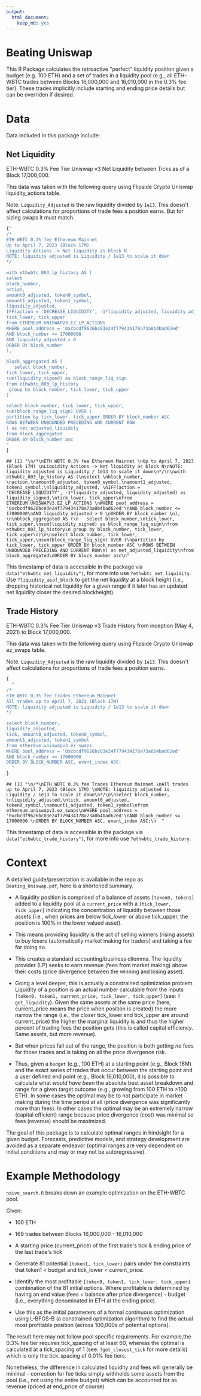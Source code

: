 ```yaml
---
output: 
  html_document: 
    keep_md: yes
---
```

# Beating Uniswap

This R Package calculates the retroactive "perfect" liquidity position given a budget (e.g. 100 ETH) and a set of trades in a liquidity pool (e.g., all ETH-WBTC trades between Blocks 16,000,000 and 16,010,000 in the 0.3% fee tier). These trades 
implicitly include starting and ending price details but can be overriden if desired.

# Data  

Data included in this package include: 

## Net Liquidity 

ETH-WBTC 0.3% Fee Tier Uniswap v3 Net Liquidity between Ticks as of a Block 17,000,000. 

This data was taken with the following query using Flipside Crypto Uniswap liquidity_actions table.

Note: `Liquidity_Adjusted` is the raw liquidity divided by `1e13`. This doesn't affect calculations for 
proportions of trade fees a position earns. But for sizing swaps it must match.


```r
{"
/*
ETH WBTC 0.3% fee Ethereum Mainnet 
Up to April 7, 2023 (Block 17M) 
Liquidity Actions -> Net liquidity as block N
NOTE: liquidity adjusted is Liquidity / 1e13 to scale it down
*/

with ethwbtc_003_lp_history AS (
select 
block_number, 
action,
amount0_adjusted, token0_symbol,
amount1_adjusted, token1_symbol,
liquidity_adjusted, 
IFF(action = 'DECREASE_LIQUIDITY', -1*liquidity_adjusted, liquidity_adjusted) as liquidity_signed,
tick_lower, tick_upper
from ETHEREUM.UNISWAPV3.EZ_LP_ACTIONS 
WHERE pool_address = '0xcbcdf9626bc03e24f779434178a73a0b4bad62ed'
AND block_number <= 17000000
AND liquidity_adjusted > 0 
ORDER BY block_number 
), 

block_aggregated AS (
   select block_number,
tick_lower, tick_upper,
sum(liquidity_signed) as block_range_liq_sign
from ethwbtc_003_lp_history
 group by block_number, tick_lower, tick_upper
)

select block_number, tick_lower, tick_upper,
sum(block_range_liq_sign) OVER (
partition by tick_lower, tick_upper ORDER BY block_number ASC 
ROWS BETWEEN UNBOUNDED PRECEDING AND CURRENT ROW
) as net_adjusted_liquidity
from block_aggregated
ORDER BY block_number asc
"
}
```

```
## [1] "\n/*\nETH WBTC 0.3% fee Ethereum Mainnet \nUp to April 7, 2023 (Block 17M) \nLiquidity Actions -> Net liquidity as block N\nNOTE: liquidity adjusted is Liquidity / 1e13 to scale it down\n*/\n\nwith ethwbtc_003_lp_history AS (\nselect \nblock_number, \naction,\namount0_adjusted, token0_symbol,\namount1_adjusted, token1_symbol,\nliquidity_adjusted, \nIFF(action = 'DECREASE_LIQUIDITY', -1*liquidity_adjusted, liquidity_adjusted) as liquidity_signed,\ntick_lower, tick_upper\nfrom ETHEREUM.UNISWAPV3.EZ_LP_ACTIONS \nWHERE pool_address = '0xcbcdf9626bc03e24f779434178a73a0b4bad62ed'\nAND block_number <= 17000000\nAND liquidity_adjusted > 0 \nORDER BY block_number \n), \n\nblock_aggregated AS (\n   select block_number,\ntick_lower, tick_upper,\nsum(liquidity_signed) as block_range_liq_sign\nfrom ethwbtc_003_lp_history\n group by block_number, tick_lower, tick_upper\n)\n\nselect block_number, tick_lower, tick_upper,\nsum(block_range_liq_sign) OVER (\npartition by tick_lower, tick_upper ORDER BY block_number ASC \nROWS BETWEEN UNBOUNDED PRECEDING AND CURRENT ROW\n) as net_adjusted_liquidity\nfrom block_aggregated\nORDER BY block_number asc\n"
```

This timestamp of data is accessible in the package via `data("ethwbtc_net_liquidity")`, for more info use 
`?ethwbtc_net_liquidity`. Use `?liquidity_asof_block` to get the net liquidity 
at a block height (i.e., dropping historical net liquidity for a given range if
it later has an updated net liquidity closer the desired blockheight).

## Trade History

ETH-WBTC 0.3% Fee Tier Uniswap v3 Trade History from inception (May 4, 2021) to Block 17,000,000. 

This data was taken with the following query using Flipside Crypto Uniswap ez_swaps table.

Note: `Liquidity_Adjusted` is the raw liquidity divided by `1e13`. This doesn't affect calculations for 
proportions of trade fees a position earns.


```r
{
  "
/*
ETH WBTC 0.3% fee Trades Ethereum Mainnet 
All trades up to April 7, 2023 (Block 17M) 
NOTE: liquidity adjusted is Liquidity / 1e13 to scale it down
*/

select block_number,  
liquidity_adjusted,
tick, amount0_adjusted, token0_symbol,
amount1_adjusted, token1_symbol
from ethereum.uniswapv3.ez_swaps
WHERE pool_address = '0xcbcdf9626bc03e24f779434178a73a0b4bad62ed'
AND block_number <= 17000000 
ORDER BY BLOCK_NUMBER ASC, event_index ASC;
  "
}
```

```
## [1] "\n/*\nETH WBTC 0.3% fee Trades Ethereum Mainnet \nAll trades up to April 7, 2023 (Block 17M) \nNOTE: liquidity adjusted is Liquidity / 1e13 to scale it down\n*/\n\nselect block_number,  \nliquidity_adjusted,\ntick, amount0_adjusted, token0_symbol,\namount1_adjusted, token1_symbol\nfrom ethereum.uniswapv3.ez_swaps\nWHERE pool_address = '0xcbcdf9626bc03e24f779434178a73a0b4bad62ed'\nAND block_number <= 17000000 \nORDER BY BLOCK_NUMBER ASC, event_index ASC;\n  "
```

This timestamp of data is accessible in the package via `data("ethwbtc_trade_history")`, for more info use 
`?ethwbtc_trade_history`.


# Context

A detailed guide/presentation is available in the repo as `Beating_Uniswap.pdf`, here is a shortened summary.

- A liquidity position is comprised of a balance of assets `[token0, token1]` 
added to a liquidity pool at a `current_price` with a `[tick_lower, tick_upper]` 
indicating the concentration of liquidity between those assets (i.e., when prices are below tick_lower or above tick_upper, the position is 100% in the lower valued asset).

- This means providing liquidity is the act of selling winners (rising assets) to buy losers (automatically market making for traders) and taking a fee for doing so.

- This creates a standard accounting/business dilemma. The liquidity provider (LP) seeks to earn revenue (fees from market making) above their costs (price divergence between the winning and losing asset).

- Going a level deeper, this is actually a constrained optimization problem. Liquidity of a position is an actual number calculable from the inputs `[token0, token1, current_price, tick_lower, tick_upper]` (see: `?get_liquidity`). Given the same assets at the same price (here, current_price means the price when position is created) the more narrow the range (i.e., the closer tick_lower and tick_upper are around current_price) the higher the marginal liquidity is and thus the higher percent of trading fees the position gets (this is called capital efficiency. Same assets, but more revenue).

- But when prices fall out of the range, the position is both getting *no* fees for those trades and is taking on all the price divergence risk.

- Thus, given a `budget` (e.g., 100 ETH) at a starting point (e.g., Block 16M) and the exact series of trades that occur between the starting point and a user defined end point (e.g., Block 16,010,000), it is possible to calculate what *would have been* the absolute best asset breakdown and range for a given target outcome (e.g., growing from 100 ETH to >100 ETH). In some cases the optimal may be to not participate in market making during the time period at all (price divergence was significantly more than fees). In other cases the optimal may be an extremely narrow (capital efficient) range because price divergence (cost) was minimal so fees (revenue) should be maximized.

The goal of this package is to calculate optimal ranges in hindsight for a given budget. Forecasts, predictive models, and strategy development are avoided as a separate endeavor (optimal ranges are very dependent on initial conditions and may or may not be autoregressive).

# Example Methodology 

`naive_search.R` breaks down an example optimization on the ETH-WBTC pool. 

Given:

- 100 ETH 

- 169 trades between Blocks 16,000,000 - 16,010,000

- A starting price (current_price) of the first trade's tick & ending price of the last trade's tick

- Generate 81 potential `[token1, tick_lower]` pairs under the constraints that token1 < budget and tick_lower < current_price. 

- Identify the most profitable `[token0, token1, tick_lower, tick_upper]` combination of the 81 initial options. Where profitable is determined by having an end value (fees + balance after price divergence) - budget (i.e., everything denominated in ETH at the ending price).

- Use this as the initial parameters of a formal continuous optimization using L-BFGS-B (a constrained optimization algorithm) to find the actual most profitable position (across 100,000s of potential options).

The result here may not follow pool specific requirements. For example,the 0.3% fee tier requires tick_spacing of at least 60, whereas the optimal is calculated at a tick_spacing of 1 (see: `?get_closest_tick` for more details) which is only the tick_spacing of 0.01% fee tiers. 

Nonetheless, the difference in calculated liquidity and fees will generally be minimal - correction for fee ticks simply withholds some assets from the pool (i.e., not using the entire budget) which can be accounted for as revenue (priced at end_price of course).

